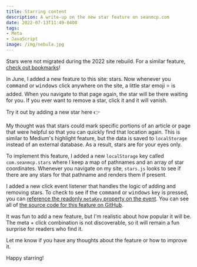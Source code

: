 ```yaml
---
title: Starring content
description: A write-up on the new star feature on seanmcp.com
date: 2022-07-13T11:49-0400
tags:
- Meta
- JavaScript
image: /img/nebula.jpg
---
```


<call-out type="info">

Stars were not migrated during the 2022 site rebuild. For a similar feature,
[check out bookmarks](/notes/44)!

</call-out>

In June, I added a new feature to this site: stars. Now whenever you
<kbd>command</kbd> or <kbd>windows</kbd> click anywhere on the site, a little
star emoji ⭐️ is added. When you navigate to that page again, the star will be
there waiting for you. If you ever want to remove a star, click it and it will
vanish.

Try it out by adding a new star here 👉

My thought was that stars could mark specific portions of an article or page
that were helpful so that you can quickly find that location again. This is
similar to Medium's highlight feature, but the data is saved to `localStorage`
instead of an external database. As a result, stars are for your eyes only.

To implement this feature, I added a new `localStorage` key called
`com.seanmcp.stars` where I keep a map of pathnames and an array of star
coordinates. Whenever you navigate on my site, `stars.js` looks to see if there
are any stars for that pathname and renders them if present.

I added a new click event listener that handles the logic of adding and removing
stars. To check to see if the <kbd>command</kbd> or <kbd>windows</kbd> key is
pressed, you can
[reference the readonly `metaKey` property on the event](https://developer.mozilla.org/en-US/docs/Web/API/MouseEvent/metaKey).
You can see all of
[the source code for this feature on GitHub](https://github.com/SeanMcP/seanmcp.com/blob/master/src/js/stars.js).

It was fun to add a new feature, but I'm realistic about how popular it will be.
The meta + click combination is not discoverable, so it will remain a fun
surprise for readers who find it.

Let me know if you have any thoughts about the feature or how to improve it.

Happy starring!
